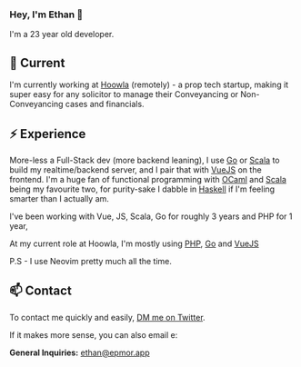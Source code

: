 ### Hey, I'm Ethan 👋

I'm a 23 year old developer.

## 🔭 Current

I'm currently working at [Hoowla](https://www.hoowla.com/) (remotely) - a prop tech startup, making it super easy for any solicitor to manage their Conveyancing or Non-Conveyancing cases and financials.

## ⚡️ Experience

More-less a Full-Stack dev (more backend leaning), I use [Go](https://go.dev/) or [Scala](https://www.scala-lang.org/) to build my realtime/backend server, and I pair that with [VueJS](https://vuejs.org/) on the frontend. 
I'm a huge fan of functional programming with [OCaml](https://ocaml.org/) and [Scala](https://www.scala-lang.org/) being my favourite two, for purity-sake I dabble in [Haskell](https://www.haskell.org/) if I'm feeling smarter than I actually am. 

I've been working with Vue, JS, Scala, Go for roughly 3 years and PHP for 1 year, 

At my current role at Hoowla, I'm mostly using [PHP](https://www.php.net/), [Go](https://go.dev/) and [VueJS](https://vuejs.org/)

P.S - I use Neovim pretty much all the time.

## 📫 Contact

To contact me quickly and easily, [DM me on Twitter](https://twitter.com/glassofethanol).

If it makes more sense, you can also email e:

**General Inquiries:** ethan@epmor.app

